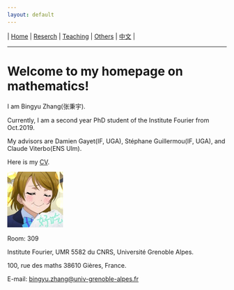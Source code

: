 ```yaml
---
layout: default
---
```




| [Home](index.md)  | [Reserch](research-en.md)    | [Teaching](teaching-en.md) | [Others](others-en.md)        | [中文](index-ch.md) |

* * *
# Welcome to my homepage on mathematics!

I am Bingyu Zhang(张秉宇).

Currently, I am a second year PhD student of the Institute Fourier from Oct.2019. 

My advisors are Damien Gayet(IF, UGA), Stéphane Guillermou(IF, UGA), and Claude Viterbo(ENS Ulm).

Here is my [CV](CV.pdf).

![title](title.jpg)

Room: 309

Institute Fourier, UMR 5582 du CNRS, Université Grenoble Alpes. 

100, rue des maths 38610 Gières, France.  

E-mail: bingyu.zhang@univ-grenoble-alpes.fr











